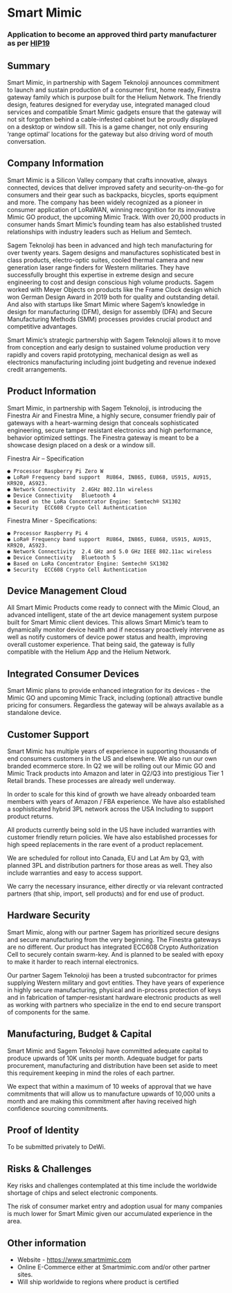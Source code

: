 # Smart Mimic
### Application to become an approved third party manufacturer as per [HIP19](https://github.com/helium/HIP/blob/master/0019-third-party-manufacturers.md)

## Summary

Smart Mimic, in partnership with Sagem Teknoloji announces commitment to launch and sustain production of a consumer first, home ready, Finestra gateway family which is purpose built for the Helium Network. The friendly design, features designed for everyday use,  integrated managed cloud services and compatible Smart Mimic gadgets ensure that the gateway will not sit forgotten behind a cable-infested cabinet but be proudly displayed on a desktop or window sill. This is a game changer, not only ensuring ‘range optimal’ locations for the gateway but also driving word of mouth conversation.

## Company Information

Smart Mimic is a Silicon Valley company that crafts innovative, always connected, devices that deliver improved safety and security-on-the-go for consumers and their gear such as backpacks, bicycles, sports equipment and more. The company has been widely recognized as a pioneer in consumer application of LoRaWAN, winning recognition for its innovative Mimic GO product, the upcoming Mimic Track. With over 20,000 products in consumer hands Smart Mimic’s founding team has also established trusted relationships with industry leaders such as Helium and Semtech.

Sagem Teknoloji has been in advanced and high tech manufacturing for over twenty years. Sagem designs and manufactures sophisticated best in class products, electro-optic suites, cooled thermal camera and new generation laser range finders for Western militaries. They have successfully brought this expertise in extreme design and secure engineering to cost and design conscious high volume products.  Sagem worked with Meyer Objects on products like the Frame Clock design which won German Design Award in 2019 both for quality and outstanding detail. And also with startups like Smart Mimic where Sagem’s  knowledge in design for manufacturing (DFM), design for assembly (DFA) and Secure Manufacturing Methods (SMM) processes provides crucial product and competitive advantages.

Smart Mimic’s strategic partnership with Sagem Teknoloji allows it to move from conception and early design to sustained volume production very rapidly and covers rapid prototyping, mechanical design as well as electronics manufacturing including joint budgeting and revenue indexed credit arrangements.


## Product Information

Smart Mimic, in partnership with Sagem Teknoloji, is introducing the Finestra Air and Finestra Mine, a highly secure, consumer friendly pair of gateways with a heart-warming design that conceals sophisticated engineering, secure tamper resistant electronics and high performance, behavior optimized settings. The Finestra gateway is meant to be a showcase design placed on a desk or a window sill.

Finestra Air – Specification

	● Processor	Raspberry Pi Zero W  
	● LoRa® Frequency band support	RU864, IN865, EU868, US915, AU915, KR920, AS923.
	● Network Connectivity	2.4GHz 802.11n wireless
	● Device Connectivity	Bluetooth 4
	● Based on the LoRa Concentrator Engine: Semtech® SX1302
	● Security	ECC608 Crypto Cell Authentication

Finestra Miner - Specifications:

	● Processor	Raspberry Pi 4 
	● LoRa® Frequency band support	RU864, IN865, EU868, US915, AU915, KR920, AS923.
	● Network Connectivity	2.4 GHz and 5.0 GHz IEEE 802.11ac wireless
	● Device Connectivity	Bluetooth 5
	● Based on LoRa Concentrator Engine: Semtech® SX1302
	● Security	ECC608 Crypto Cell Authentication

## Device Management Cloud

All Smart Mimic Products come ready to connect with the Mimic Cloud, an advanced intelligent, state of the art device management system purpose built for Smart Mimic client devices. This allows Smart Mimic’s team to dynamically monitor device health and if necessary proactively intervene as well as notify customers of device power status and health, improving overall customer experience. That being said, the gateway is fully compatible with the Helium App and the Helium Network.

## Integrated Consumer Devices

Smart Mimic plans to provide enhanced integration for its devices - the Mimic GO and upcoming Mimic Track, including (optional) attractive bundle pricing for consumers. Regardless the gateway will be always available as a standalone device. 

## Customer Support

Smart Mimic has multiple years of experience in supporting thousands of end consumers customers in the US and elsewhere. We also run our own branded ecommerce store. In Q2 we will be rolling out our Mimic GO and Mimic Track products into Amazon and later in Q2/Q3 into prestigious Tier 1 Retail brands. These processes are already well underway.

In order to scale for this kind of growth we have already onboarded team members with years of Amazon / FBA experience. We have also established a sophisticated hybrid 3PL network  across the USA Including to support product returns. 

All products currently being sold in the US have included warranties with customer friendly return policies. We have also established processes for high speed replacements in the rare event of a product replacement.

We are scheduled for rollout into Canada, EU and Lat Am by Q3, with planned 3PL and distribution partners for those areas as well. They also include warranties and easy to access support. 

We carry the necessary insurance, either directly or via relevant contracted partners  (that ship, import, sell  products) and for end use of product. 


## Hardware Security

Smart Mimic, along with our partner Sagem has prioritized secure designs and secure manufacturing from the very beginning. The Finestra gateways are no different. Our product has integrated ECC608 Crypto Authorization Cell to securely contain swarm-key.  And is planned to be sealed with epoxy to make it harder to reach internal electronics.

Our partner Sagem Teknoloji has been a trusted subcontractor for primes supplying Western military and govt entities. They have years of experience in highly secure manufacturing, physical and in-process protection of keys and in fabrication of tamper-resistant hardware electronic products as well as working with partners who specialize in the end to end secure transport of components for the same.

## Manufacturing, Budget & Capital

Smart Mimic and Sagem Teknoloji have committed adequate capital to produce upwards of 10K units per month. Adequate budget for parts procurement, manufacturing and distribution have been set aside to meet this requirement keeping in mind the roles of each partner. 

We expect that within a maximum of 10 weeks of approval that we have commitments that will allow us to manufacture upwards of 10,000 units a month and are making this commitment after having received high confidence sourcing commitments.

## Proof of Identity

To be submitted privately to DeWi.

## Risks & Challenges

Key risks and challenges contemplated at this time include the worldwide shortage of chips and select electronic components.

The risk of consumer market entry and adoption usual for many companies is much lower for Smart Mimic given our accumulated experience in the area. 


## Other information

* Website - https://www.smartmimic.com
* Online E-Commerce either at Smartmimic.com and/or other partner sites.
* Will ship worldwide to regions where product is certified


